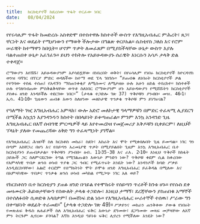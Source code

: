 ```yaml
---
title:  ክርስቲያኖች ከደረሰው ጥፋት ተርፈው ነበር
date:   08/04/2024
---
```


የየሩሳሌም ጥፋት ከመድረሱ አስቀድሞ በተስተዋሉ ክስተቶች ውስጥ የእግዚአብሔር ምሕረት፣ ጸጋ፣ ቸርነት እና ወደፊት የሚሆነውን የማወቅ ችሎታው በግልጽ ቀርቦአል። ሴስቲየስ ጋለስ እና የሮም ሠራዊት ከተማዋን ከበቧት። ሆኖም ጥቃት ለመፈጸም በሚያስችላቸው ሁኔታ ውስጥ እያሉ ባልተጠበቀ ሁኔታ አፈገፈጉ። ይህን ተከትሎ የአይሁዳውያኑ ሰራዊት እነርሱን አሳዶ ታላቅ ድል ተቀዳጀ።

`ሮማውያን እየሸሹ፣ አይሁዳውያንም እያሳደዷቸው በነበረበት ወቅት፣ በየሩሳሌም የነበሩ ክርስቲያኖች ከዮርዳኖስ ወንዝ ባሻገር በፐርያ ምድር ወዳለችው ከተማ ወደ ፔላ ገሰገሱ። “ይጠብቁ ለነበሩት ክርስቲያኖች ቃል የተገባው ተስፋ ተሰጠ፤ የአዳኙን ማስጠንቀቂያ ለሚሰሙና ለሚታዘዙ ሁሉ አሁን ዕድል ተበረከተ። ክስተቶች ሁሉ ተገለባብጠው ምስቅልቅላቸው ወጥቶ ስለነበር ሮማውያንም ሆኑ አይሁዳውያን የሚሸሹትን ክርስቲያኖች ያስቀሩ ዘንድ እንዳይችሉ ተደርገው ነበር።” (ታላቁ ተጋድሎ ገጽ 37) ጥቅሶቹን ያንብቡ፡ መዝ. 46፡1፣ ኢሳ. 41፡10። ጊዜውን ጠብቆ እውን ስለሆነው መለኮታዊ ጥንቃቄ ጥቅሶቹ ምን ይነግሩናል?`

የዓለማት ገዢ እግዚአብሔር አምላክ፣ ውሎ አድሮ መለኮታዊ ዓላማዎቹን በምድር ተፈጻሚ ሊያደርግ በሚችል አኳኋን እያንዳንዱን ክስተት በበላይነት ይቆጣጠራል። ምንም እንኳ አንዳንድ ጊዜ እግዚአብሔር በእኛ ሰብዓዊ ምርጫዎች ላይ እየተመረኮዘ የመጀመሪያ እቅዶቹን ቢቀይርም፣ ለዚህች ፕላኔት ያለው የመጨረሻው ዕቅድ ግን ተፈጻሚነት ያገኛል።

`የእግዚአብሔር ሕዝቦች ስለ ክርስቶስ መከራ፣ ስደት፣ እስራት እና ሞት የሚቀበሉበት ጊዜ ይመጣል። ነገር ግን በጣም አስቸጋሪ በሆነ እና የሰይጣን አረመኔያዊ ጥቃት በሚያይልበት ጊዜም እንኳ እግዚአብሔር ቤተ ክርስቲያኑን ይጠብቃታል። ጥቅሶቹን ያንብቡ፡ ዕብ. 11፡35-38 እና ራእ. 2፡10። እነዚህ ጥቅሶች ከክፋት ኃይሎች ጋር ስለምናደርገው ትግል የሚገልጡልን እውነታ ምንድን ነው? ጥቅሶቹ ቀደም ሲል ከቀረበው የአምላካዊ ጥበቃ ጽንሰ ሀሳብ ጥያቄ ጋር ኅብር የሚፈጥሩት እንዴት ነው? አንዳንዶች ከባድ ሥቃይ እንዲደርስባቸው፣ አልፎ ተርፎም የሰማዕትነት ሞት ይሞቱ ዘንድ እግዚአብሔር ይፈቅዳል በሚለው እና በአምላካዊው ጥበቃና ጥንቃቄ ጽንሰ ሀሳብ መካከል የሚጋጭ ነገር አለ ወይ?`


የክርስቶስን ቤተ ክርስቲያን ያጠፉ ዘንድ በኀይል የተሞከሩት የሰይጣን ጥረቶች ከንቱ ሆኑ። የየሱስ ደቀ መዛሙርት ሕይወታቸውን የሰውለት ታላቁ ተጋድሎ፣ እነዚህ ታማኝ፣ ደረጃቸውን ያስጠበቁ አማኞች በተሰለፉበት ሲወድቁ አላበቃም፤ በመሸነፍ ድል ነሱ። የእግዚአብሔር ሠራተኞች ተሰዉ፣ ሥራው ግን በቀጣይነት ወደፊት ተራመደ።” (ታላቁ ተጋድሎ ገጽ 49)። `ሥቃይንና መከራን ጠንቅቀው ያውቁ የነበሩት የመጽሐፍ ቅዱስ ጸሐፊዎች ስለ እግዚአብሔር ፍቅር እውነታ ደግመው፣ ደጋግመው መጻፍ መቻላቸው ለእኛ ምን ትርጉም ሊኖረው ይገባል? እኛስ እንዲህ ዓይነቱ ፍቅር ሊኖረን የሚችለው እንዴት ነው?`